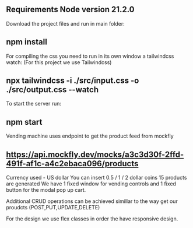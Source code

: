 Requirements
Node version 21.2.0
------------------------------------------------

Download the project files and run in main folder:

npm install
------------------------------------------------

For compiling the css you need to run in its own window a tailwindcss watch:
(For this project we use Tailwindcss)

npx tailwindcss -i ./src/input.css -o ./src/output.css --watch
------------------------------------------------

To start the server run:

npm start
------------------------------------------------

Vending machine uses endpoint to get the product feed from mockfly

https://api.mockfly.dev/mocks/a3c3d30f-2ffd-491f-af1c-a4c2ebaca096/products
------------------------------------------------

Currency used - US dollar
You can insert 0.5 / 1 / 2 dollar coins
15 products are generated
We have 1 fixed window for vending controls and 1 fixed button for the modal pop up cart.

Additional CRUD operations can be achieved simillar to the way get our proudcts (POST,PUT,UPDATE,DELETE)

For the design we use flex classes in order the have responsive design.